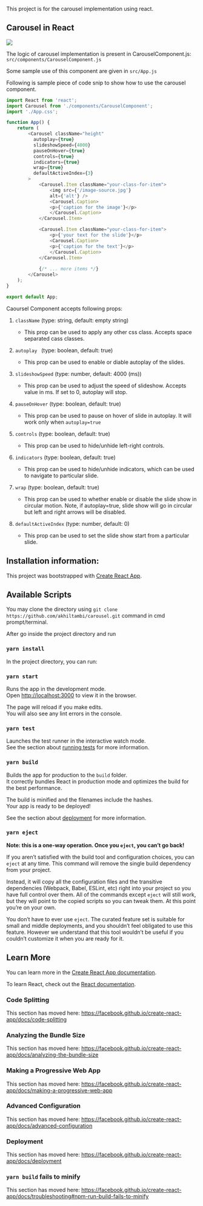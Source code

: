 This project is for the carousel implementation using react.

## Carousel in React


![](recording.gif)


The logic of carousel implementation is present in CarouselComponent.js:
``src/components/CarouselComponent.js``

Some sample use of this component are given in 
``src/App.js``

Following is sample piece of code snip to show how to use the carousel component.
```javascript
import React from 'react';
import Carousel from './components/CarouselComponent';
import './App.css';

function App() {
    return (
        <Carousel className="height"
          autoplay={true}
          slideshowSpeed={4000}
          pauseOnHover={true}
          controls={true}
          indicators={true}
          wrap={true}
          defaultActiveIndex={3}
        >
            <Carousel.Item className="your-class-for-item">
                <img src={'/image-source.jpg'}
                alt={'alt'} />
                <Carousel.Caption>
                <p>{'caption for the image'}</p>
                </Carousel.Caption>
            </Carousel.Item>

            <Carousel.Item className="your-class-for-item">
                <p>{'your text for the slide'}</p>
                <Carousel.Caption>
                <p>{'caption for the text'}</p>
                </Carousel.Caption>
            </Carousel.Item>
            
            {/* ... more items */}
        </Carousel>
    );
}

export default App;
```

Caoursel Component accepts following props:

1) ``className`` (type: string, default: empty string) 
    - This prop can be used to apply any other css class. Accepts space separated cass classes.

2) ``autoplay `` (type: boolean, default: true)
    - This prop can be used to enable or diable autoplay of the slides.

3) ``slideshowSpeed`` (type: number, default: 4000 (ms))
    - This prop can be used to adjust the speed of slideshow. Accepts value in ms. If set to 0, autoplay will stop.

4) ``pauseOnHover`` (type: boolean, default: true)
    - This prop can be used to pause on hover of slide in autoplay. It will work only when ``autoplay=true``

5) ``controls`` (type: boolean, default: true)  
    - This prop can be used to hide/unhide left-right controls.

6) ``indicators`` (type: boolean, default: true)  
    - This prop can be used to hide/unhide indicators, which can be used to navigate to particular slide.

7) ``wrap`` (type: boolean, default: true)
    - This prop can be used to whether enable or disable the slide show in circular motion. Note, if autoplay=true, slide show will go in circular but left and right arrows will be disabled.

8) ``defaultActiveIndex`` (type: number, default: 0)
    - This prop can be used to set the slide show start from a particular slide.



## Installation information:

This project was bootstrapped with [Create React App](https://github.com/facebook/create-react-app).

## Available Scripts

You may clone the directory using ``git clone https://github.com/akhiltambi/carousel.git`` command in cmd prompt/terminal. 

After go inside the project directory and run

### `yarn install`

In the project directory, you can run:

### `yarn start`

Runs the app in the development mode.<br />
Open [http://localhost:3000](http://localhost:3000) to view it in the browser.

The page will reload if you make edits.<br />
You will also see any lint errors in the console.

### `yarn test`

Launches the test runner in the interactive watch mode.<br />
See the section about [running tests](https://facebook.github.io/create-react-app/docs/running-tests) for more information.

### `yarn build`

Builds the app for production to the `build` folder.<br />
It correctly bundles React in production mode and optimizes the build for the best performance.

The build is minified and the filenames include the hashes.<br />
Your app is ready to be deployed!

See the section about [deployment](https://facebook.github.io/create-react-app/docs/deployment) for more information.

### `yarn eject`

**Note: this is a one-way operation. Once you `eject`, you can’t go back!**

If you aren’t satisfied with the build tool and configuration choices, you can `eject` at any time. This command will remove the single build dependency from your project.

Instead, it will copy all the configuration files and the transitive dependencies (Webpack, Babel, ESLint, etc) right into your project so you have full control over them. All of the commands except `eject` will still work, but they will point to the copied scripts so you can tweak them. At this point you’re on your own.

You don’t have to ever use `eject`. The curated feature set is suitable for small and middle deployments, and you shouldn’t feel obligated to use this feature. However we understand that this tool wouldn’t be useful if you couldn’t customize it when you are ready for it.

## Learn More

You can learn more in the [Create React App documentation](https://facebook.github.io/create-react-app/docs/getting-started).

To learn React, check out the [React documentation](https://reactjs.org/).

### Code Splitting

This section has moved here: https://facebook.github.io/create-react-app/docs/code-splitting

### Analyzing the Bundle Size

This section has moved here: https://facebook.github.io/create-react-app/docs/analyzing-the-bundle-size

### Making a Progressive Web App

This section has moved here: https://facebook.github.io/create-react-app/docs/making-a-progressive-web-app

### Advanced Configuration

This section has moved here: https://facebook.github.io/create-react-app/docs/advanced-configuration

### Deployment

This section has moved here: https://facebook.github.io/create-react-app/docs/deployment

### `yarn build` fails to minify

This section has moved here: https://facebook.github.io/create-react-app/docs/troubleshooting#npm-run-build-fails-to-minify
